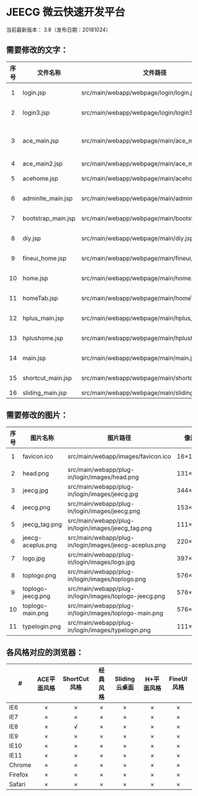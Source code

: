 JEECG 微云快速开发平台
===============

当前最新版本： 3.8（发布日期：20181024）

需要修改的文字：
-----------------------------------
| 序号 | 文件名称 | 文件路径 | 行号 | 内容 |
| :-: | - | - | - | - |
| 1 | login.jsp | src/main/webapp/webpage/login/login.jsp | 52,120 | 详见源文件 |
| 2 | login3.jsp | src/main/webapp/webpage/login/login3.jsp | 121,132 | 详见源文件 |
| 3 | ace_main.jsp | src/main/webapp/webpage/main/ace_main.jsp | 69 | JEECG 微云快速开发平台 |
| 4 | ace_main2.jsp | src/main/webapp/webpage/main/ace_main2.jsp | 501 | <span class="blue bolder">JEECG</span> |
| 5 | acehome.jsp | src/main/webapp/webpage/main/acehome.jsp | 全部 | 详见源文件 |
| 6 | adminlte_main.jsp | src/main/webapp/webpage/main/adminlte_main.jsp | 11,12,328~330 | 详见源文件 |
| 7 | bootstrap_main.jsp | src/main/webapp/webpage/main/bootstrap_main.jsp | 85~86 | 详见源文件 |
| 8 | diy.jsp | src/main/webapp/webpage/main/diy.jsp | 415~416 | 详见源文件 |
| 9 | fineui_home.jsp | src/main/webapp/webpage/main/fineui_home.jsp | 全部 | 详见源文件 |
| 10 | home.jsp | src/main/webapp/webpage/main/home.jsp | 全部 | 详见源文件 |
| 11 | homeTab.jsp | src/main/webapp/webpage/main/homeTab.jsp | 全部 | 详见源文件 |
| 12 | hplus_main.jsp | src/main/webapp/webpage/main/hplus_main.jsp | 12~13,42,59 | 详见源文件 |
| 13 | hplushome.jsp | src/main/webapp/webpage/main/hplushome.jsp | 全部 | 详见源文件 |
| 14 | main.jsp | src/main/webapp/webpage/main/main.jsp | 249~251 | 详见源文件 |
| 15 | shortcut_main.jsp | src/main/webapp/webpage/main/shortcut_main.jsp | 179,308~310 | 详见源文件 |
| 16 | sliding_main.jsp | src/main/webapp/webpage/main/sliding_main.jsp | 6 | <title>JEECG 微云快速开发平台</title> |

需要修改的图片：
-----------------------------------
| 序号 | 图片名称 | 图片路径 | 像素 | 图片 |
| :-: | - | - | - | - |
| 1 | favicon.ico | src/main/webapp/images/favicon.ico | 16×16 | ![JEECG](https://github.com/capricornstone/jeecg-3.8/blob/master/src/main/webapp/images/favicon.ico "Jeecg快速开发平台") | 
| 2 | head.png | src/main/webapp/plug-in/login/images/head.png | 131×59 | ![JEECG](https://github.com/capricornstone/jeecg-3.8/blob/master/src/main/webapp/plug-in/login/images/head.png "Jeecg快速开发平台") |
| 3 | jeecg.jpg | src/main/webapp/plug-in/login/images/jeecg.jpg | 344×344 | ![JEECG](https://github.com/capricornstone/jeecg-3.8/blob/master/src/main/webapp/plug-in/login/images/jeecg.jpg "Jeecg快速开发平台") |
| 4 | jeecg.png | src/main/webapp/plug-in/login/images/jeecg.png | 153×55 | ![JEECG](https://github.com/capricornstone/jeecg-3.8/blob/master/src/main/webapp/plug-in/login/images/jeecg.png "Jeecg快速开发平台") |
| 5 | jeecg_tag.png | src/main/webapp/plug-in/login/images/jeecg_tag.png | 111×110 | ![JEECG](https://github.com/capricornstone/jeecg-3.8/blob/master/src/main/webapp/plug-in/login/images/jeecg_tag.png "Jeecg快速开发平台") |
| 6 | jeecg-aceplus.png | src/main/webapp/plug-in/login/images/jeecg-aceplus.png | 220×80 | ![JEECG](https://github.com/capricornstone/jeecg-3.8/blob/master/src/main/webapp/plug-in/login/images/jeecg-aceplus.png "Jeecg快速开发平台") |
| 7 | logo.jpg | src/main/webapp/plug-in/login/images/logo.jpg | 397×104 | ![JEECG](https://github.com/capricornstone/jeecg-3.8/blob/master/src/main/webapp/plug-in/login/images/logo.jpg "Jeecg快速开发平台") |
| 8 | toplogo.png | src/main/webapp/plug-in/login/images/toplogo.png | 576×59 | ![JEECG](https://github.com/capricornstone/jeecg-3.8/blob/master/src/main/webapp/plug-in/login/images/toplogo.png "Jeecg快速开发平台") |
| 9 | toplogo-jeecg.png | src/main/webapp/plug-in/login/images/toplogo-jeecg.png | 576×59 | ![JEECG](https://github.com/capricornstone/jeecg-3.8/blob/master/src/main/webapp/plug-in/login/images/toplogo-jeecg.png "Jeecg快速开发平台") |
| 10 | toplogo-main.png | src/main/webapp/plug-in/login/images/toplogo-main.png | 576×59 | ![JEECG](https://github.com/capricornstone/jeecg-3.8/blob/master/src/main/webapp/plug-in/login/images/toplogo-main.png "Jeecg快速开发平台") |
| 11 | typelogin.png | src/main/webapp/plug-in/login/images/typelogin.png | 111×110 | ![JEECG](https://github.com/capricornstone/jeecg-3.8/blob/master/src/main/webapp/plug-in/login/images/typelogin.png "Jeecg快速开发平台") |

各风格对应的浏览器：
-----------------------------------
| # | ACE平面风格 | ShortCut风格 | 经典风格 | Sliding云桌面 | H+平面风格 | FineUI风格 |
| - | :-: | :-: | :-: | :-: | :-: | :-: |
| IE6 | × | × | × | × | × | × |
| IE7 | × | × | × | × | × | × |
| IE8 | × | √ | × | × | × | × |
| IE9 | × | × | × | × | × | × |
| IE10 | × | × | × | × | × | × |
| IE11 | × | × | × | × | × | × |
| Chrome | × | × | × | × | × | × |
| Firefox | × | × | × | × | × | × |
| Safari | × | × | × | × | × | × |
